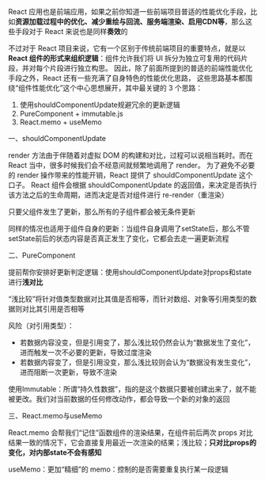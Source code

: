 React 应用也是前端应用，如果之前你知道一些前端项目普适的性能优化手段，比如**资源加载过程中的优化、减少重绘与回流、服务端渲染、启用CDN等**，那么这些手段对于 React 来说也是同样**奏效**的

不过对于 React 项目来说，它有一个区别于传统前端项目的重要特点，就是以 **React 组件的形式来组织逻辑**：组件允许我们将 UI 拆分为独立可复用的代码片段，并对每个片段进行独立构思。
因此，除了前面所提到的普适的前端性能优化手段之外，React 还有一些充满了自身特色的性能优化思路，
这些思路基本都围绕“组件性能优化”这个中心思想展开，其中最关键的 3 个思路：

1. 使用shouldComponentUpdate规避冗余的更新逻辑
2. PureComponent + immutable.js
3. React.memo + useMemo

一、shouldComponentUpdate

render 方法由于伴随着对虚拟 DOM 的构建和对比，过程可以说相当耗时。而在 React 当中，很多时候我们会不经意间就频繁地调用了 render。
为了避免不必要的 render 操作带来的性能开销，React 提供了 shouldComponentUpdate 这个口子。
React 组件会根据 shouldComponentUpdate 的返回值，来决定是否执行该方法之后的生命周期，进而决定是否对组件进行 re-render（重渲染）

只要父组件发生了更新，那么所有的子组件都会被无条件更新

同样的情况也适用于组件自身的更新：当组件自身调用了setState后，那么不管setState前后的状态内容是否真正发生了变化，它都会去走一遍更新流程

二、PureComponent

提前帮你安排好更新判定逻辑：使用shouldComponentUpdate对props和state进行**浅对比**

“浅比较”将针对值类型数据对比其值是否相等，而针对数组、对象等引用类型的数据则对比其引用是否相等

风险（对引用类型）：
- 若数据内容没变，但是引用变了，那么浅比较仍然会认为“数据发生了变化”，进而触发一次不必要的更新，导致过度渲染
- 若数据内容变了，但是引用没变，那么浅比较则会认为“数据没有发生变化”，进而阻断一次更新，导致不渲染

使用Immutable：所谓“持久性数据”，指的是这个数据只要被创建出来了，就不能被更改。我们对当前数据的任何修改动作，都会导致一个新的对象的返回

三、React.memo与useMemo

React.memo 会帮我们“记住”函数组件的渲染结果，在组件前后两次 props 对比结果一致的情况下，它会直接复用最近一次渲染的结果；浅比较；**只对比props的变化，对内部state不会有感知**

useMemo：更加“精细”的 memo：控制的是否需要重复执行某一段逻辑


